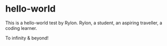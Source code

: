 # hello-world
This is a hello-world test by Rylon.
Rylon, a student, an aspiring traveller, a coding learner.

To infinity & beyond!
